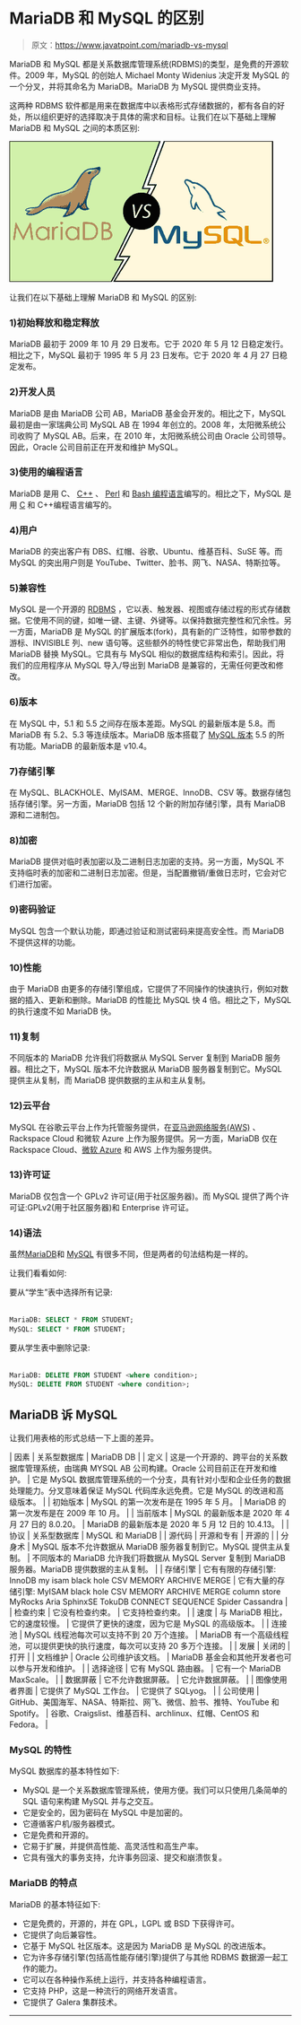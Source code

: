# MariaDB 和 MySQL 的区别

> 原文：<https://www.javatpoint.com/mariadb-vs-mysql>

MariaDB 和 MySQL 都是关系数据库管理系统(RDBMS)的类型，是免费的开源软件。2009 年，MySQL 的创始人 Michael Monty Widenius 决定开发 MySQL 的一个分叉，并将其命名为 MariaDB。MariaDB 为 MySQL 提供商业支持。

这两种 RDBMS 软件都是用来在数据库中以表格形式存储数据的，都有各自的好处，所以组织更好的选择取决于具体的需求和目标。让我们在以下基础上理解 MariaDB 和 MySQL 之间的本质区别:

![MariaDB vs MySQL](img/788445846e1291749a1bb506c7d1708b.png)

让我们在以下基础上理解 MariaDB 和 MySQL 的区别:

### 1)初始释放和稳定释放

MariaDB 最初于 2009 年 10 月 29 日发布。它于 2020 年 5 月 12 日稳定发行。相比之下，MySQL 最初于 1995 年 5 月 23 日发布。它于 2020 年 4 月 27 日稳定发布。

### 2)开发人员

MariaDB 是由 MariaDB 公司 AB，MariaDB 基金会开发的。相比之下，MySQL 最初是由一家瑞典公司 MySQL AB 在 1994 年创立的。2008 年，太阳微系统公司收购了 MySQL AB。后来，在 2010 年，太阳微系统公司由 Oracle 公司领导。因此，Oracle 公司目前正在开发和维护 MySQL。

### 3)使用的编程语言

MariaDB 是用 C、 [C++](https://www.javatpoint.com/cpp-tutorial) 、 [Perl](https://www.javatpoint.com/perl-tutorial) 和 [Bash 编程语言](https://www.javatpoint.com/bash)编写的。相比之下，MySQL 是用 [C](https://www.javatpoint.com/c-programming-language-tutorial) 和 C++编程语言编写的。

### 4)用户

MariaDB 的突出客户有 DBS、红帽、谷歌、Ubuntu、维基百科、SuSE 等。而 MySQL 的突出用户则是 YouTube、Twitter、脸书、网飞、NASA、特斯拉等。

### 5)兼容性

MySQL 是一个开源的 [RDBMS](https://www.javatpoint.com/what-is-rdbms) ，它以表、触发器、视图或存储过程的形式存储数据。它使用不同的键，如唯一键、主键、外键等。以保持数据完整性和冗余性。另一方面，MariaDB 是 MySQL 的扩展版本(fork)，具有新的广泛特性，如带参数的游标、INVISIBLE 列、new 语句等。这些额外的特性使它非常出色，帮助我们用 MariaDB 替换 MySQL。它具有与 MySQL 相似的数据库结构和索引。因此，将我们的应用程序从 MySQL 导入/导出到 MariaDB 是兼容的，无需任何更改和修改。

### 6)版本

在 MySQL 中，5.1 和 5.5 之间存在版本差距。MySQL 的最新版本是 5.8。而 MariaDB 有 5.2、5.3 等连续版本。MariaDB 版本搭载了 [MySQL 版本](https://www.javatpoint.com/mysql-versions) 5.5 的所有功能。MariaDB 的最新版本是 v10.4。

### 7)存储引擎

在 MySQL、BLACKHOLE、MyISAM、MERGE、InnoDB、CSV 等。数据存储包括存储引擎。另一方面，MariaDB 包括 12 个新的附加存储引擎，具有 MariaDB 源和二进制包。

### 8)加密

MariaDB 提供对临时表加密以及二进制日志加密的支持。另一方面，MySQL 不支持临时表的加密和二进制日志加密。但是，当配置撤销/重做日志时，它会对它们进行加密。

### 9)密码验证

MySQL 包含一个默认功能，即通过验证和测试密码来提高安全性。而 MariaDB 不提供这样的功能。

### 10)性能

由于 MariaDB 由更多的存储引擎组成，它提供了不同操作的快速执行，例如对数据的插入、更新和删除。MariaDB 的性能比 MySQL 快 4 倍。相比之下，MySQL 的执行速度不如 MariaDB 快。

### 11)复制

不同版本的 MariaDB 允许我们将数据从 MySQL Server 复制到 MariaDB 服务器。相比之下，MySQL 版本不允许数据从 MariaDB 服务器复制到它。MySQL 提供主从复制，而 MariaDB 提供数据的主从和主从复制。

### 12)云平台

MySQL 在谷歌云平台上作为托管服务提供，在[亚马逊网络服务(AWS)](https://www.javatpoint.com/aws-tutorial) 、Rackspace Cloud 和微软 Azure 上作为服务提供。另一方面，MariaDB 仅在 Rackspace Cloud、[微软 Azure](https://www.javatpoint.com/microsoft-azure) 和 AWS 上作为服务提供。

### 13)许可证

MariaDB 仅包含一个 GPLv2 许可证(用于社区服务器)。而 MySQL 提供了两个许可证:GPLv2(用于社区服务器)和 Enterprise 许可证。

### 14)语法

虽然[MariaDB](https://www.javatpoint.com/mariadb-tutorial)和 [MySQL](https://www.javatpoint.com/mysql-tutorial) 有很多不同，但是两者的句法结构是一样的。

让我们看看如何:

要从“学生”表中选择所有记录:

```sql

MariaDB: SELECT * FROM STUDENT;
MySQL: SELECT * FROM STUDENT;

```

要从学生表中删除记录:

```sql

MariaDB: DELETE FROM STUDENT <where condition>;
MySQL: DELETE FROM STUDENT <where condition>;

```

## MariaDB 诉 MySQL

让我们用表格的形式总结一下上面的差异。

| 因素 | 关系型数据库 | MariaDB DB |
| 定义 | 这是一个开源的、跨平台的关系数据库管理系统，由瑞典 MYSQL AB 公司构建。Oracle 公司目前正在开发和维护。 | 它是 MySQL 数据库管理系统的一个分支，具有针对小型和企业任务的数据处理能力。分叉意味着保证 MySQL 代码库永远免费。它是 MySQL 的改进和高级版本。 |
| 初始版本 | MySQL 的第一次发布是在 1995 年 5 月。 | MariaDB 的第一次发布是在 2009 年 10 月。 |
| 当前版本 | MySQL 的最新版本是 2020 年 4 月 27 日的 8.0.20。 | MariaDB 的最新版本是 2020 年 5 月 12 日的 10.4.13。 |
| 协议 | 关系型数据库 | MySQL 和 MariaDB |
| 源代码 | 开源和专有 | 开源的 |
| 分身术 | MySQL 版本不允许数据从 MariaDB 服务器复制到它。MySQL 提供主从复制。 | 不同版本的 MariaDB 允许我们将数据从 MySQL Server 复制到 MariaDB 服务器。MariaDB 提供数据的主从复制。 |
| 存储引擎 | 它有有限的存储引擎:
InnoDB
my isam
black hole
CSV
MEMORY
ARCHIVE
MERGE | 它有大量的存储引擎:
MyISAM
black hole
CSV
MEMORY
ARCHIVE
MERGE
column store
MyRocks
Aria
SphinxSE
TokuDB
CONNECT
SEQUENCE
Spider
Cassandra |
| 检查约束 | 它没有检查约束。 | 它支持检查约束。 |
| 速度 | 与 MariaDB 相比，它的速度较慢。 | 它提供了更快的速度，因为它是 MySQL 的高级版本。 |
| 连接池 | MySQL 线程池每次可以支持不到 20 万个连接。 | MariaDB 有一个高级线程池，可以提供更快的执行速度，每次可以支持 20 多万个连接。 |
| 发展 | 关闭的 | 打开 |
| 文档维护 | Oracle 公司维护该文档。 | MariaDB 基金会和其他开发者也可以参与开发和维护。 |
| 选择途径 | 它有 MySQL 路由器。 | 它有一个 MariaDB MaxScale。 |
| 数据屏蔽 | 它不允许数据屏蔽。 | 它允许数据屏蔽。 |
| 图像使用者界面 | 它提供了 MySQL 工作台。 | 它提供了 SQLyog。 |
| 公司使用 | GitHub、美国海军、NASA、特斯拉、网飞、微信、脸书、推特、YouTube 和 Spotify。 | 谷歌、Craigslist、维基百科、archlinux、红帽、CentOS 和 Fedora。 |

### MySQL 的特性

MySQL 数据库的基本特性如下:

*   MySQL 是一个关系数据库管理系统，使用方便。我们可以只使用几条简单的 SQL 语句来构建 MySQL 并与之交互。
*   它是安全的，因为密码在 MySQL 中是加密的。
*   它遵循客户机/服务器模式。
*   它是免费和开源的。
*   它易于扩展，并提供高性能、高灵活性和高生产率。
*   它具有强大的事务支持，允许事务回滚、提交和崩溃恢复。

### MariaDB 的特点

MariaDB 的基本特征如下:

*   它是免费的，开源的，并在 GPL，LGPL 或 BSD 下获得许可。
*   它提供了向后兼容性。
*   它基于 MySQL 社区版本。这是因为 MariaDB 是 MySQL 的改进版本。
*   它为许多存储引擎(包括高性能存储引擎)提供了与其他 RDBMS 数据源一起工作的能力。
*   它可以在各种操作系统上运行，并支持各种编程语言。
*   它支持 PHP，这是一种流行的网络开发语言。
*   它提供了 Galera 集群技术。

* * *